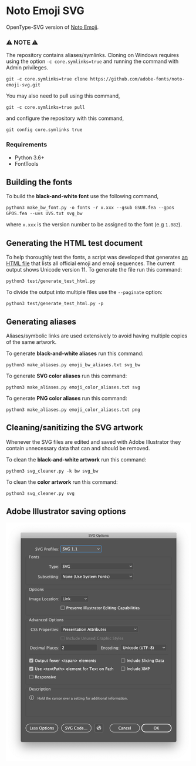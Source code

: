 # Noto Emoji SVG

OpenType-SVG version of [Noto Emoji](https://github.com/googlefonts/noto-emoji).

### :warning: NOTE :warning:

The repository contains aliases/symlinks. Cloning on Windows
requires using the option `-c core.symlinks=true` and running the command with
Admin privileges.

	git -c core.symlinks=true clone https://github.com/adobe-fonts/noto-emoji-svg.git

You may also need to pull using this command,

	git -c core.symlinks=true pull

and configure the repository with this command,

	git config core.symlinks true


### Requirements

* Python 3.6+
* FontTools


## Building the fonts

To build the **black-and-white font** use the following command,

	python3 make_bw_font.py -o fonts -r x.xxx --gsub GSUB.fea --gpos GPOS.fea --uvs UVS.txt svg_bw

where `x.xxx` is the version number to be assigned to the font (e.g `1.082`).


## Generating the HTML test document

To help thoroughly test the fonts, a script was developed that generates
[an HTML file](test.html) that lists all official emoji and emoji sequences.
The current output shows Unicode version 11. To generate the file run this command:

	python3 test/generate_test_html.py

To divide the output into multiple files use the `--paginate` option:

	python3 test/generate_test_html.py -p


## Generating aliases

Aliases/symbolic links are used extensively to avoid having multiple copies of the
same artwork.

To generate **black-and-white aliases** run this command:

	python3 make_aliases.py emoji_bw_aliases.txt svg_bw

To generate **SVG color aliases** run this command:

	python3 make_aliases.py emoji_color_aliases.txt svg

To generate **PNG color aliases** run this command:

	python3 make_aliases.py emoji_color_aliases.txt png


## Cleaning/sanitizing the SVG artwork

Whenever the SVG files are edited and saved with Adobe Illustrator they contain
unnecessary data that can and should be removed.

To clean the **black-and-white artwork** run this command:

	python3 svg_cleaner.py -k bw svg_bw

To clean the **color artwork** run this command:

	python3 svg_cleaner.py svg


## Adobe Illustrator saving options

![SVG save options](Ai_save_options.png)
